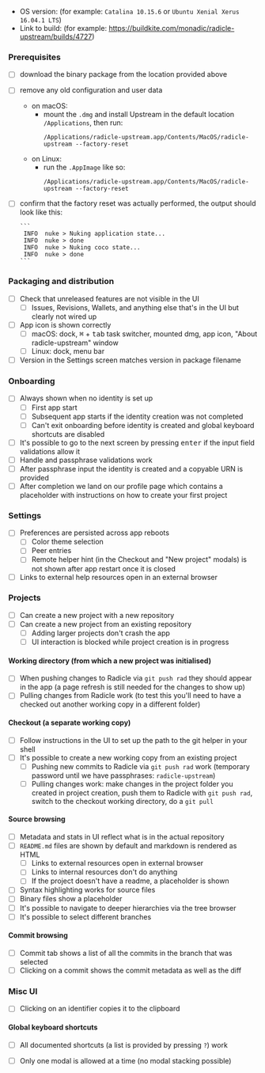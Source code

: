 - OS version: (for example: `Catalina 10.15.6` or `Ubuntu Xenial Xerus 16.04.1 LTS`)
- Link to build: (for example: https://buildkite.com/monadic/radicle-upstream/builds/4727)

### Prerequisites

- [ ] download the binary package from the location provided above
- [ ] remove any old configuration and user data
  - on macOS:
    - mount the `.dmg` and install Upstream in the default location
      `/Applications`, then run:
      ```
      /Applications/radicle-upstream.app/Contents/MacOS/radicle-upstream --factory-reset
      ```
  - on Linux:
    - run the `.AppImage` like so:
      ```
      /Applications/radicle-upstream.app/Contents/MacOS/radicle-upstream --factory-reset
      ```
- [ ] confirm that the factory reset was actually performed, the output should
      look like this:

      ```
       INFO  nuke > Nuking application state...
       INFO  nuke > done
       INFO  nuke > Nuking coco state...
       INFO  nuke > done
      ```

### Packaging and distribution
- [ ] Check that unreleased features are not visible in the UI
  - [ ] Issues, Revisions, Wallets, and anything else that's in the UI but
    clearly not wired up
- [ ] App icon is shown correctly
  - [ ] macOS: dock, <kbd>⌘</kbd> + <kbd>tab</kbd> task switcher, mounted dmg,
    app icon, "About radicle-upstream" window
  - [ ] Linux: dock, menu bar
- [ ] Version in the Settings screen matches version in package filename

### Onboarding
- [ ] Always shown when no identity is set up
  - [ ] First app start
  - [ ] Subsequent app starts if the identity creation was not completed
  - [ ] Can't exit onboarding before identity is created and global keyboard
    shortcuts are disabled
- [ ] It's possible to go to the next screen by pressing <kbd>enter</kbd> if
  the input field validations allow it
- [ ] Handle and passphrase validations work
- [ ] After passphrase input the identity is created and a copyable URN is
  provided
- [ ] After completion we land on our profile page which contains a placeholder
  with instructions on how to create your first project

### Settings
- [ ] Preferences are persisted across app reboots
  - [ ] Color theme selection
  - [ ] Peer entries
  - [ ] Remote helper hint (in the Checkout and "New project" modals) is not
    shown after app restart once it is closed
- [ ] Links to external help resources open in an external browser

### Projects
- [ ] Can create a new project with a new repository
- [ ] Can create a new project from an existing repository
  - [ ] Adding larger projects don't crash the app
  - [ ] UI interaction is blocked while project creation is in progress

#### Working directory (from which a new project was initialised)
- [ ] When pushing changes to Radicle via `git push rad` they should appear in
  the app (a page refresh is still needed for the changes to show up)
- [ ] Pulling changes from Radicle work (to test this you'll need to have a
  checked out another working copy in a different folder)

#### Checkout (a separate working copy)
  - [ ] Follow instructions in the UI to set up the path to the git helper in
    your shell
  - [ ] It's possible to create a new working copy from an existing project
    - [ ] Pushing new commits to Radicle via `git push rad` work (temporary
      password until we have passphrases: `radicle-upstream`)
    - [ ] Pulling changes work: make changes in the project folder you created
      in project creation, push them to Radicle with `git push rad`, switch to
      the checkout working directory, do a `git pull`

#### Source browsing
- [ ] Metadata and stats in UI reflect what is in the actual repository
- [ ] `README.md` files are shown by default and markdown is rendered as HTML
  - [ ] Links to external resources open in external browser
  - [ ] Links to internal resources don't do anything
  - [ ] If the project doesn't have a readme, a placeholder is shown
- [ ] Syntax highlighting works for source files
- [ ] Binary files show a placeholder
- [ ] It's possible to navigate to deeper hierarchies via the tree browser
- [ ] It's possible to select different branches

#### Commit browsing
- [ ] Commit tab shows a list of all the commits in the branch that was
  selected
- [ ] Clicking on a commit shows the commit metadata as well as the diff

### Misc UI
- [ ] Clicking on an identifier copies it to the clipboard

#### Global keyboard shortcuts
- [ ] All documented shortcuts (a list is provided by pressing `?`) work
- [ ] Only one modal is allowed at a time (no modal stacking possible)


[re]: https://github.com/radicle-dev/radicle-upstream/blob/master/CHANGELOG.md
